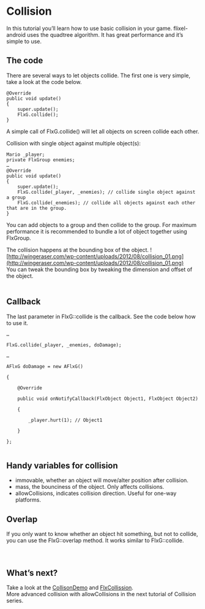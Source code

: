 # Collision #
In this tutorial you’ll learn how to use basic collision in your game.  flixel-android uses the quadtree algorithm. It has great performance and it’s simple to use.

## The code ##
There are several ways to let objects collide. The first one is very simple, take a look at the code below.

```
@Override
public void update()
{
	super.update();
	FlxG.collide();
}
```
A simple call of FlxG.collide() will let all objects on screen collide each other.

Collision with single object against multiple object(s):
```
Mario _player;
private FlxGroup enemies;
…
@Override
public void update()
{
	super.update();
	FlxG.collide(_player, _enemies); // collide single object against a group
	FlxG.collide(_enemies); // collide all objects against each other that are in the group.
}
```
You can add objects to a group and then collide to the group. For maximum performance it is recommended to bundle a lot of object together using FlxGroup.

The collision happens at the bounding box of the object.
![http://wingeraser.com/wp-content/uploads/2012/08/collision_01.png](http://wingeraser.com/wp-content/uploads/2012/08/collision_01.png)
<br>You can tweak the bounding box by tweaking the dimension and offset of the object.<br>
<br>
<h2>Callback</h2>
The last parameter in FlxG::collide is the callback. See the code below how to use it.<br>
<pre><code>…<br>
FlxG.collide(_player, _enemies, doDamage);<br>
…<br>
AFlxG doDamage = new AFlxG()<br>
{<br>
	@Override<br>
	public void onNotifyCallback(FlxObject Object1, FlxObject Object2)<br>
	{<br>
		_player.hurt(1); // Object1<br>
	}<br>
};<br>
</code></pre>

<h2>Handy variables for collision</h2>
<ul><li>immovable, whether an object will move/alter position after collision.<br>
</li><li>mass, the bounciness of the object. Only affects collisions.<br>
</li><li>allowCollisions, indicates collision direction. Useful for one-way platforms.</li></ul>

<h2>Overlap</h2>
If you only want to know whether an object hit something, but not to collide, you can use the FlxG::overlap method. It works similar to FlxG::collide.<br>
<br>
<br>
<h2>What’s next?</h2>
Take a look at the <a href='http://code.google.com/p/flixel-android/source/browse/trunk/flixel-examples/src/org/flixel/examples/collision/PlayState.java'>CollisonDemo</a> and <a href='http://code.google.com/p/flixel-android/source/browse/trunk/flixel-examples/src/org/flixel/examples/flxcollisions/PlayState.java'>FlxCollission</a>.<br>
More advanced collision with allowCollisions in the next tutorial of Collision series.<br>
<br>
<br>
<br>

